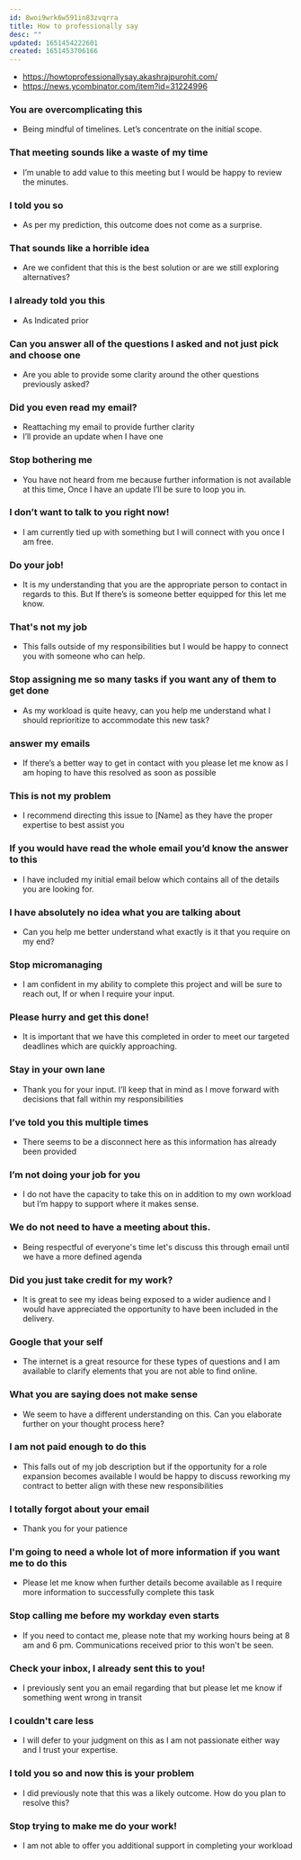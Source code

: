```yaml
---
id: 8woi9wrk6w591in83zvqrra
title: How to professionally say
desc: ""
updated: 1651454222601
created: 1651453706166
---
```


- https://howtoprofessionallysay.akashrajpurohit.com/
- https://news.ycombinator.com/item?id=31224996

### You are overcomplicating this

- Being mindful of timelines. Let’s concentrate on the initial scope.

### That meeting sounds like a waste of my time

- I’m unable to add value to this meeting but I would be happy to review the minutes.

### I told you so

- As per my prediction, this outcome does not come as a surprise.

### That sounds like a horrible idea

- Are we confident that this is the best solution or are we still exploring alternatives?

### I already told you this

- As Indicated prior

### Can you answer all of the questions I asked and not just pick and choose one

- Are you able to provide some clarity around the other questions previously asked?

### Did you even read my email?

- Reattaching my email to provide further clarity
- I’ll provide an update when I have one

### Stop bothering me

- You have not heard from me because further information is not available at this time, Once I have an update I’ll be sure to loop you in.

### I don’t want to talk to you right now!

- I am currently tied up with something but I will connect with you once I am free.

### Do your job!

- It is my understanding that you are the appropriate person to contact in regards to this. But If there’s is someone better equipped for this let me know.

### That's not my job

- This falls outside of my responsibilities but I would be happy to connect you with someone who can help.

### Stop assigning me so many tasks if you want any of them to get done

- As my workload is quite heavy, can you help me understand what I should reprioritize to accommodate this new task?

### answer my emails

- If there’s a better way to get in contact with you please let me know as I am hoping to have this resolved as soon as possible

### This is not my problem

- I recommend directing this issue to \[Name\] as they have the proper expertise to best assist you

### If you would have read the whole email you’d know the answer to this

- I have included my initial email below which contains all of the details you are looking for.

### I have absolutely no idea what you are talking about

- Can you help me better understand what exactly is it that you require on my end?

### Stop micromanaging

- I am confident in my ability to complete this project and will be sure to reach out, If or when I require your input.

### Please hurry and get this done!

- It is important that we have this completed in order to meet our targeted deadlines which are quickly approaching.

### Stay in your own lane

- Thank you for your input. I’ll keep that in mind as I move forward with decisions that fall within my responsibilities

### I’ve told you this multiple times

- There seems to be a disconnect here as this information has already been provided

### I’m not doing your job for you

- I do not have the capacity to take this on in addition to my own workload but I’m happy to support where it makes sense.

### We do not need to have a meeting about this.

- Being respectful of everyone's time let's discuss this through email until we have a more defined agenda

### Did you just take credit for my work?

- It is great to see my ideas being exposed to a wider audience and I would have appreciated the opportunity to have been included in the delivery.

### Google that your self

- The internet is a great resource for these types of questions and I am available to clarify elements that you are not able to find online.

### What you are saying does not make sense

- We seem to have a different understanding on this. Can you elaborate further on your thought process here?

### I am not paid enough to do this

- This falls out of my job description but if the opportunity for a role expansion becomes available I would be happy to discuss reworking my contract to better align with these new responsibilities

### I totally forgot about your email

- Thank you for your patience

### I'm going to need a whole lot of more information if you want me to do this

- Please let me know when further details become available as I require more information to successfully complete this task

### Stop calling me before my workday even starts

- If you need to contact me, please note that my working hours being at 8 am and 6 pm. Communications received prior to this won't be seen.

### Check your inbox, I already sent this to you!

- I previously sent you an email regarding that but please let me know if something went wrong in transit

### I couldn't care less

- I will defer to your judgment on this as I am not passionate either way and I trust your expertise.

### I told you so and now this is your problem

- I did previously note that this was a likely outcome. How do you plan to resolve this?

### Stop trying to make me do your work!

- I am not able to offer you additional support in completing your workload
